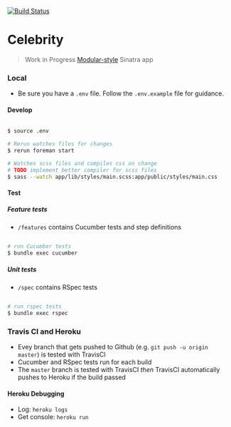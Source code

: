 [![Build Status](https://travis-ci.org/winnab/celebrity.svg?branch=master)](https://travis-ci.org/winnab/celebrity)

# Celebrity
> Work in Progress [Modular-style](http://www.sinatrarb.com/intro.html#Modular%20vs.%20Classic%20Style) Sinatra app 

### Local
* Be sure you have a `.env` file. Follow the `.env.example` file for guidance.

#### Develop

```bash

$ source .env 

# Rerun watches files for changes
$ rerun foreman start

# Watches scss files and compiles css on change
# TODO implement better compiler for scss files
$ sass --watch app/lib/styles/main.scss:app/public/styles/main.css
```

#### Test

##### Feature tests

* `/features` contains Cucumber tests and step definitions

```bash

# run Cucumber tests
$ bundle exec cucumber

```

##### Unit tests

* `/spec` contains RSpec tests

```bash

# run rspec tests
$ bundle exec rspec

```


### Travis CI and Heroku
* Evey branch that gets pushed to Github (e.g. `git push -u origin master`) is tested with TravisCI
* Cucumber and RSpec tests run for each build
* The `master` branch is tested with TravisCI _then_ TravisCI automatically pushes to Heroku if the build passed

####  Heroku Debugging
* Log: `heroku logs`
* Get console: `heroku run`
